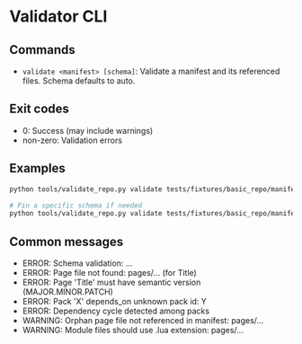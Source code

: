 # Validator CLI

## Commands

- `validate <manifest> [schema]`: Validate a manifest and its referenced files. Schema defaults to auto.

## Exit codes

- 0: Success (may include warnings)
- non-zero: Validation errors

## Examples

```bash
python tools/validate_repo.py validate tests/fixtures/basic_repo/manifest.yml

# Pin a specific schema if needed
python tools/validate_repo.py validate tests/fixtures/basic_repo/manifest.yml schema/v1/manifest.schema.json
```

## Common messages

- ERROR: Schema validation: ...
- ERROR: Page file not found: pages/... (for Title)
- ERROR: Page 'Title' must have semantic version (MAJOR.MINOR.PATCH)
- ERROR: Pack 'X' depends_on unknown pack id: Y
- ERROR: Dependency cycle detected among packs
- WARNING: Orphan page file not referenced in manifest: pages/...
- WARNING: Module files should use .lua extension: pages/...
